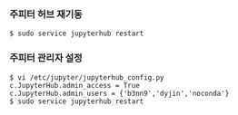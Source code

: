### 주피터 허브 재기동
~~~
$ sudo service jupyterhub restart
~~~
### 주피터 관리자 설정
~~~
$ vi /etc/jupyter/jupyterhub_config.py
c.JupyterHub.admin_access = True
c.JupyterHub.admin_users = {'b3nn9','dyjin','noconda'}
$ sudo service jupyterhub restart
~~~
